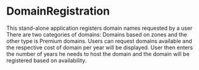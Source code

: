 DomainRegistration
==================

This stand-alone application registers domain names requested by a user
There are two categories of domains: Domains based on zones and the other type is Premium domains.
Users can request domains available and the respective cost of domain per year will be displayed.
User then enters the number of years he needs to host the domain and the domain will be registered based on availability.
